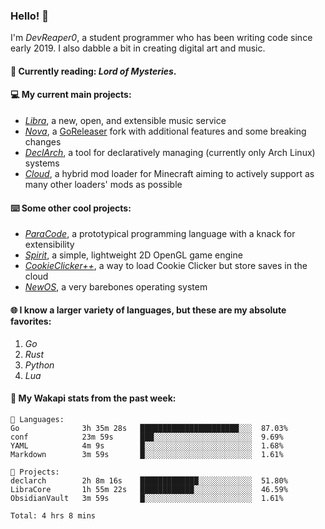 ### Hello! 👋

I'm _DevReaper0_, a student programmer who has been writing code since early 2019. I also dabble a bit in creating digital art and music.

#### 📖 Currently reading: *Lord of Mysteries*.

#### 💻 My current main projects:

-   _[Libra](https://github.com/LibraMusic)_, a new, open, and extensible music service
-   _[Nova](https://github.com/LibraMusic/Nova)_, a [GoReleaser](https://github.com/goreleaser/goreleaser) fork with additional features and some breaking changes
-   _[DeclArch](https://github.com/DevReaper0/declarch)_, a tool for declaratively managing (currently only Arch Linux) systems
-   _[Cloud](https://github.com/CloudLoaderMC/CloudLoader)_, a hybrid mod loader for Minecraft aiming to actively support as many other loaders' mods as possible

#### ⌨️ Some other cool projects:

-   _[ParaCode](https://github.com/ParaCodeLang/ParaCode)_, a prototypical programming language with a knack for extensibility
-   _[Spirit](https://gitlab.com/DevReaper0/SpiritEngine)_, a simple, lightweight 2D OpenGL game engine
-   _[CookieClicker++](https://github.com/DevReaper0/CookieClickerPlusPlus)_, a way to load Cookie Clicker but store saves in the cloud
-   _[NewOS](https://github.com/DevReaper0/NewOS)_, a very barebones operating system

#### 🌐 I know a larger variety of languages, but these are my absolute favorites:

1. _Go_
2. _Rust_
3. _Python_
4. _Lua_

#### 📡 My Wakapi stats from the past week:

```text
💾 Languages:
Go              3h 35m 28s   ██████████████████████░░░  87.03%
conf            23m 59s      ███░░░░░░░░░░░░░░░░░░░░░░  9.69%
YAML            4m 9s        █░░░░░░░░░░░░░░░░░░░░░░░░  1.68%
Markdown        3m 59s       █░░░░░░░░░░░░░░░░░░░░░░░░  1.61%

💼 Projects:
declarch        2h 8m 16s    █████████████░░░░░░░░░░░░  51.80%
LibraCore       1h 55m 22s   ████████████░░░░░░░░░░░░░  46.59%
ObsidianVault   3m 59s       █░░░░░░░░░░░░░░░░░░░░░░░░  1.61%

Total: 4 hrs 8 mins
```
